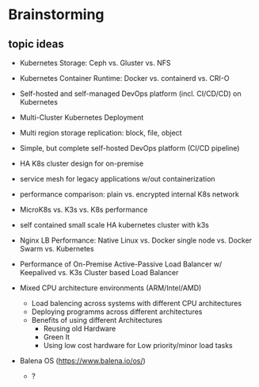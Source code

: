 # Brainstorming

## topic ideas

- Kubernetes Storage: Ceph vs. Gluster vs. NFS
- Kubernetes Container Runtime: Docker vs. containerd vs. CRI-O
- Self-hosted and self-managed
DevOps platform (incl. CI/CD/CD) on Kubernetes
- Multi-Cluster Kubernetes Deployment
- Multi region storage replication: block, file, object
- Simple, but complete self-hosted DevOps platform (CI/CD pipeline)
- HA K8s cluster design for on-premise
- service mesh for legacy applications w/out containerization
- performance comparison: plain vs. encrypted internal K8s network
- MicroK8s vs. K3s vs. K8s performance
- self contained small scale HA kubernetes cluster with k3s
- Nginx LB Performance: Native Linux vs. Docker single node vs. Docker Swarm vs. Kubernetes
- Performance of On-Premise Active-Passive Load Balancer w/ Keepalived vs. K3s Cluster based Load Balancer

- Mixed CPU architecture environments (ARM/Intel/AMD)
  - Load balencing across systems with different CPU architectures
  - Deploying programms across different architectures
  - Benefits of using different Architectures
    - Reusing old Hardware 
    - Green It
    - Using low cost hardware for Low priority/minor load tasks

- Balena OS (https://www.balena.io/os/)
  - ?
